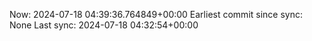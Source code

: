Now: 2024-07-18 04:39:36.764849+00:00 Earliest commit since sync: None Last sync: 2024-07-18 04:32:54+00:00
